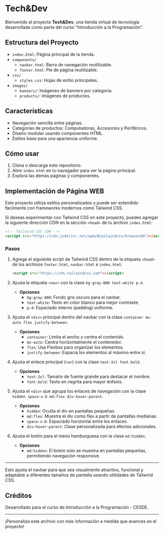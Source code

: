 # Tech&Dev

Bienvenido al proyecto **Tech&Dev**, una tienda virtual de tecnología desarrollada como parte del curso "Introducción a la Programación".

## Estructura del Proyecto

- `index.html`: Página principal de la tienda.
- `components/`
  - `navbar.html`: Barra de navegación reutilizable.
  - `footer.html`: Pie de página reutilizable.
- `css/`
  - `styles.css`: Hojas de estilo principales.
- `images/`
  - `banners/`: Imágenes de banners por categoría.
  - `products/`: Imágenes de productos.

## Características

- Navegación sencilla entre páginas.
- Categorías de productos: Computadoras, Accesorios y Periféricos.
- Diseño modular usando componentes HTML.
- Estilos base para una apariencia uniforme.

## Cómo usar

1. Clona o descarga este repositorio.
2. Abre `index.html` en tu navegador para ver la página principal.
3. Explora las demás páginas y componentes.

## Implementación de Página WEB

Este proyecto utiliza estilos personalizados y puede ser extendido fácilmente con frameworks modernos como Tailwind CSS.

Si deseas experimentar con Tailwind CSS en este proyecto, puedes agregar la siguiente dirección CDN en la sección `<head>` de tu archivo `index.html`:

```html
<!-- Tailwind CSS CDN -->
<script src="https://cdn.jsdelivr.net/npm/@tailwindcss/browser@4"></script>
```

### Pasos

1. Agrega el siguiente script de Tailwind CSS dentro de la etiqueta `<head>` de los archivos `footer.html`, `navbar.html` e `index.html`:

   ```html
   <script src="https://cdn.tailwindcss.com"></script>
   ```

2. Ajusta la etiqueta `<nav>` con la clase `bg-gray-800 text-white p-4`.
   - **Opciones**  
     - `bg-gray-800`: Fondo gris oscuro para el navbar.
     - `text-white`: Texto en color blanco para mejor contraste.
     - `p-4`: Espaciado interno (padding) uniforme.

3. Ajusta el `<div>` principal dentro del navbar con la clase `container mx-auto flex justify-between`.
   - **Opciones**  
     - `container`: Limita el ancho y centra el contenido.
     - `mx-auto`: Centra horizontalmente el contenedor.
     - `flex`: Usa Flexbox para organizar los elementos.
     - `justify-between`: Espacia los elementos al máximo entre sí.

4. Ajusta el enlace principal (`<a>`) con la clase `text-2xl font-bold`.
   - **Opciones**  
     - `text-2xl`: Tamaño de fuente grande para destacar el nombre.
     - `font-bold`: Texto en negrita para mayor énfasis.

5. Ajusta el `<div>` que agrupa los enlaces de navegación con la clase `hidden space-x-6 md:flex div-hover-parent`.
   - **Opciones**  
     - `hidden`: Oculta el div en pantallas pequeñas.
     - `md:flex`: Muestra el div como flex a partir de pantallas medianas.
     - `space-x-6`: Espaciado horizontal entre los enlaces.
     - `div-hover-parent`: Clase personalizada para efectos adicionales.

6. Ajusta el botón para el menú hamburguesa con la clase `md:hidden`.
   - **Opciones**  
     - `md:hidden`: El botón solo se muestra en pantallas pequeñas, permitiendo navegación responsive.

---

Esto ajusta el navbar para que sea visualmente atractivo, funcional y adaptable a diferentes tamaños de pantalla usando utilidades de Tailwind CSS.

## Créditos

Desarrollado para el curso de Introducción a la Programación - CESDE.

---
¡Personaliza este archivo con más información a medida que avances en el proyecto!